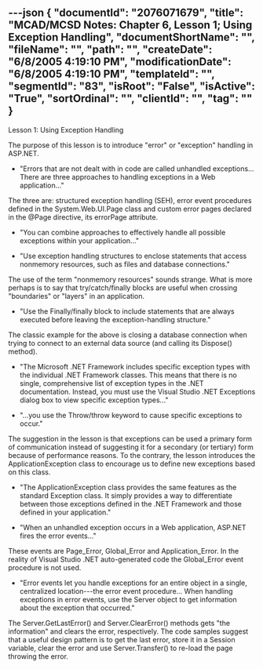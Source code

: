 ---json
{
  "documentId": "2076071679",
  "title": "MCAD/MCSD Notes: Chapter 6, Lesson 1; Using Exception Handling",
  "documentShortName": "",
  "fileName": "",
  "path": "",
  "createDate": "6/8/2005 4:19:10 PM",
  "modificationDate": "6/8/2005 4:19:10 PM",
  "templateId": "",
  "segmentId": "83",
  "isRoot": "False",
  "isActive": "True",
  "sortOrdinal": "",
  "clientId": "",
  "tag": ""
}
---

Lesson 1: Using Exception Handling

The purpose of this lesson is to introduce &quot;error&quot; or &quot;exception&quot; handling in ASP.NET.

* &quot;Errors that are not dealt with in code are called unhandled exceptions... There are three approaches to handling exceptions in a Web application...&quot;

The three are: structured exception handling (SEH), error event procedures defined in the System.Web.UI.Page class and custom error pages declared in the @Page directive, its errorPage attribute.

* &quot;You can combine approaches to effectively handle all possible exceptions within your application...&quot;

* &quot;Use exception handling structures to enclose statements that access nonmemory resources, such as files and database connections.&quot;

The use of the term &quot;nonmemory resources&quot; sounds strange. What is more perhaps is to say that try/catch/finally blocks are useful when crossing &quot;boundaries&quot; or &quot;layers&quot; in an application.

* &quot;Use the Finally/finally block to include statements that are always executed before leaving the exception-handling structure.&quot;

The classic example for the above is closing a database connection when trying to connect to an external data source (and calling its Dispose() method).

* &quot;The Microsoft .NET Framework includes specific exception types with the individual .NET Framework classes. This means that there is no single, comprehensive list of exception types in the .NET documentation. Instead, you must use the Visual Studio .NET Exceptions dialog box to view specific exception types...&quot;

* &quot;...you use the Throw/throw keyword to cause specific exceptions to occur.&quot;

The suggestion in the lesson is that exceptions can be used a primary form of communication instead of suggesting it for a secondary (or tertiary) form because of performance reasons. To the contrary, the lesson introduces the ApplicationException class to encourage us to define new exceptions based on this class.

* &quot;The ApplicationException class provides the same features as the standard Exception class. It simply provides a way to differentiate between those exceptions defined in the .NET Framework and those defined in your application.&quot;

* &quot;When an unhandled exception occurs in a Web application, ASP.NET fires the error events...&quot;

These events are Page_Error, Global_Error and Application_Error. In the reality of Visual Studio .NET auto-generated code the Global_Error event procedure is not used.

* &quot;Error events let you handle exceptions for an entire object in a single, centralized location---the error event procedure... When handling exceptions in error events, use the Server object to get information about the exception that occurred.&quot;

The Server.GetLastError() and Server.ClearError() methods gets &quot;the information&quot; and clears the error, respectively. The code samples suggest that a useful design pattern is to get the last error, store it in a Session variable, clear the error and use Server.Transfer() to re-load the page throwing the error.
